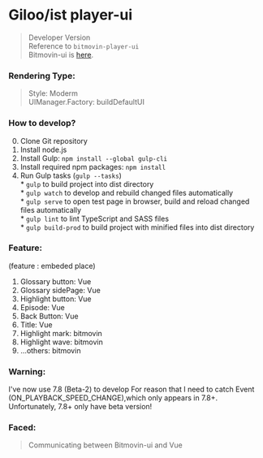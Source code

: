 # Giloo/ist player-ui
> Developer Version  
> Reference to ``bitmovin-player-ui``  
> Bitmovin-ui is [here](https://github.com/bitmovin/bitmovin-player-ui).  

### Rendering Type: 
> Style: Moderm  
> UIManager.Factory: buildDefaultUI  

### How to develop?
  0. Clone Git repository  
  1. Install node.js  
  2. Install Gulp: ``npm install --global gulp-cli``  
  3. Install required npm packages: ``npm install``  
  4. Run Gulp tasks (``gulp --tasks``)  
    * ``gulp`` to build project into dist directory  
    * ``gulp watch`` to develop and rebuild changed files automatically  
    * ``gulp serve`` to open test page in browser, build and reload changed files automatically  
    * ``gulp lint`` to lint TypeScript and SASS files  
    * ``gulp build-prod`` to build project with minified files into dist directory  


### Feature:
  (feature : embeded place)
  1. Glossary button: Vue
  2. Glossary sidePage: Vue
  3. Highlight button: Vue
  4. Episode: Vue
  5. Back Button: Vue
  6. Title: Vue
  7. Highlight mark: bitmovin
  8. Highlight wave: bitmovin
  9. ...others: bitmovin

### Warning:
I've now use 7.8 (Beta-2) to develop
For reason that I need to catch Event (ON_PLAYBACK_SPEED_CHANGE),which only appears in 7.8+.
Unfortunately, 7.8+ only have beta version!


### Faced:
> Communicating between Bitmovin-ui and Vue
